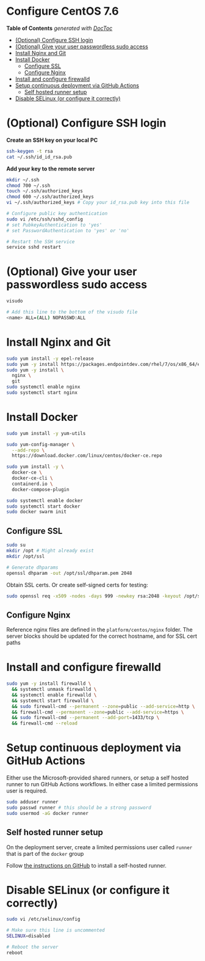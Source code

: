 # Configure CentOS 7.6

<!-- START doctoc generated TOC please keep comment here to allow auto update -->
<!-- DON'T EDIT THIS SECTION, INSTEAD RE-RUN doctoc TO UPDATE -->
**Table of Contents**  *generated with [DocToc](https://github.com/thlorenz/doctoc)*

- [(Optional) Configure SSH login](#optional-configure-ssh-login)
- [(Optional) Give your user passwordless sudo access](#optional-give-your-user-passwordless-sudo-access)
- [Install Nginx and Git](#install-nginx-and-git)
- [Install Docker](#install-docker)
  - [Configure SSL](#configure-ssl)
  - [Configure Nginx](#configure-nginx)
- [Install and configure firewalld](#install-and-configure-firewalld)
- [Setup continuous deployment via GitHub Actions](#setup-continuous-deployment-via-github-actions)
  - [Self hosted runner setup](#self-hosted-runner-setup)
- [Disable SELinux (or configure it correctly)](#disable-selinux-or-configure-it-correctly)

<!-- END doctoc generated TOC please keep comment here to allow auto update -->

# (Optional) Configure SSH login

**Create an SSH key on your local PC**
```sh
ssh-keygen -t rsa
cat ~/.ssh/id_id_rsa.pub
```

**Add your key to the remote server**
```sh
mkdir ~/.ssh
chmod 700 ~/.ssh
touch ~/.ssh/authorized_keys
chmod 600 ~/.ssh/authorized_keys
vi ~/.ssh/authorized_keys # Copy your id_rsa.pub key into this file

# Configure public key authentication
sudo vi /etc/ssh/sshd_config
# set PubkeyAuthentication to 'yes'
# set PasswordAuthentication to 'yes' or 'no'

# Restart the SSH service
service sshd restart
```

# (Optional) Give your user passwordless sudo access

```sh
visudo

# Add this line to the bottom of the visudo file
<name> ALL=(ALL) NOPASSWD:ALL
```

# Install Nginx and Git

```sh
sudo yum install -y epel-release
sudo yum -y install https://packages.endpointdev.com/rhel/7/os/x86_64/endpoint-repo.x86_64.rpm
sudo yum -y install \
  nginx \
  git
sudo systemctl enable nginx
sudo systemctl start nginx
```

# Install Docker

```sh
sudo yum install -y yum-utils

sudo yum-config-manager \
  --add-repo \
  https://download.docker.com/linux/centos/docker-ce.repo

sudo yum install -y \
  docker-ce \
  docker-ce-cli \
  containerd.io \
  docker-compose-plugin

sudo systemctl enable docker
sudo systemctl start docker
sudo docker swarm init
```

## Configure SSL
```sh
sudo su
mkdir /opt # Might already exist
mkdir /opt/ssl

# Generate dhparams
openssl dhparam -out /opt/ssl/dhparam.pem 2048
```

Obtain SSL certs. Or create self-signed certs for testing:

```sh
sudo openssl req -x509 -nodes -days 999 -newkey rsa:2048 -keyout /opt/ssl/<hostname>.key -out  /opt/ssl/<hostname>.cer
```

## Configure Nginx
Reference nginx files are defined in the `platform/centos/nginx` folder. The server blocks should be updated for the correct hostname, and for SSL cert paths

# Install and configure firewalld

```sh
sudo yum -y install firewalld \
  && systemctl unmask firewalld \
  && systemctl enable firewalld \
  && systemctl start firewalld \
  && sudo firewall-cmd --permanent --zone=public --add-service=http \
  && firewall-cmd --permanent --zone=public --add-service=https \
  && sudo firewall-cmd --permanent --add-port=1433/tcp \
  && firewall-cmd --reload
```

# Setup continuous deployment via GitHub Actions
Either use the Microsoft-provided shared runners, or setup a self hosted runner to run GitHub Actions workflows. In either case a limited permissions user is required.

```sh
sudo adduser runner
sudo passwd runner # this should be a strong password
sudo usermod -aG docker runner
```

## Self hosted runner setup
On the deployment server, create a limited permissions user called `runner` that is part of the `docker` group



Follow [the instructions on GitHub](/settings/actions/runners) to install a self-hosted runner.

# Disable SELinux (or configure it correctly)

```sh
sudo vi /etc/selinux/config

# Make sure this line is uncommented
SELINUX=disabled

# Reboot the server
reboot
```
